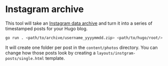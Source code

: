 # Instagram archive

This tool will take an [Instagram data archive](https://help.instagram.com/181231772500920) and turn it into a series of timestamped posts for your Hugo blog.

```bash
go run . <path/to/archive/username_yyyymmdd.zip> <path/to/hugo/root/>
```

It will create one folder per post in the `content/photos` directory. You can change how those posts look by creating a `layouts/instgram-posts/single.html` template.
